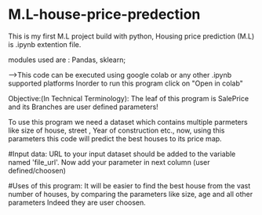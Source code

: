 # M.L-house-price-predection

This is my first M.L project build with python, Housing price prediction (M.L) is .ipynb extention file.

modules used are : Pandas, sklearn;

-->This code can be executed using google colab or any other .ipynb supported platforms
Inorder to run this program click on "Open in colab"

Objective:(In Technical Terminology):
The leaf of this program is SalePrice and its Branches are user defined parameters!

To use this program we need a dataset which contains multiple parmeters like size of house, street , Year of construction etc., now, using this parameters this code will predict the best houses to its price map.

#Input data:
URL to your input dataset should be added to the variable named 'file_url'.
Now add your parameter in next column (user defined/choosen)


#Uses of this program:
It will be easier to find the best house from the vast number of houses, by comparing the parameters like size, age and all other parameters Indeed they are user choosen.
